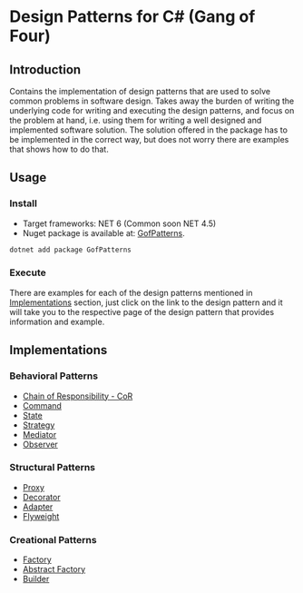 # Design Patterns for C# (Gang of Four)

## Introduction

Contains the implementation of design patterns that are used to solve common problems in software design.
Takes away the burden of writing the underlying code for writing and executing the design patterns, and focus on the problem at hand,
i.e. using them for writing a well designed and implemented software solution.
The solution offered in the package has to be implemented in the correct way, but does not worry there are examples that shows how to do that.

## Usage

### Install

- Target frameworks: NET 6 (Common soon NET 4.5)
- Nuget package is available at: [GofPatterns](https://www.nuget.org/packages/GofPatterns/).

```bash
dotnet add package GofPatterns
```

### Execute

There are examples for each of the design patterns mentioned in [Implementations](#Implementations) section,
just click on the link to the design pattern and it will take you to the respective page of the design pattern that provides information and example.

## Implementations

### Behavioral Patterns

- [Chain of Responsibility - CoR](README/Behavioral/CoR.md)
- [Command](README/Behavioral/Command.md)
- [State](README/Behavioral/State.md)
- [Strategy](README/Behavioral/Strategy.md)
- [Mediator](README/Behavioral/Mediator.md)
- [Observer](README/Behavioral/Observer.md)

### Structural Patterns

- [Proxy](README/Structural/Proxy.md)
- [Decorator](README/Structural/Decorator.md)
- [Adapter](README/Structural/Adapter.md)
- [Flyweight](README/Structural/Flyweight.md)

### Creational Patterns

- [Factory](README/Creational/Factory.md)
- [Abstract Factory](README/Creational/AbstractFactory.md)
- [Builder](README/Creational/Builder.md)